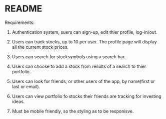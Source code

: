 # README

Requirements:

1. Authentication system, suers can sign-up, edit thier profile, log-in/out.

2. Users can track stocks, up to 10 per user.  The profile page will display all the current stock prices.

3. Users can search for stocksymbols using a search bar.

4. Users can choose to add a stock from results of a search to thier portfolio.

5. Users can look for friends, or other users of the app, by name(first or last or email).

6. Users can view portfolio fo stocks their friends are tracking for investing ideas.

7. Must be mobile friendly, so the styling as to be responisve.


